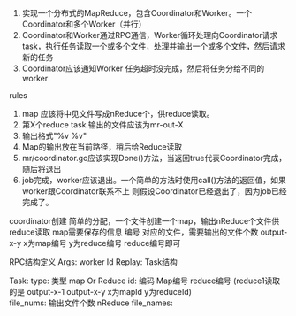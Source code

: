1. 实现一个分布式的MapReduce，包含Coordinator和Worker。一个Coordinator和多个Worker（并行）
2. Coordinator和Worker通过RPC通信，Worker循环处理向Coordinator请求task，执行任务读取一个或多个文件，处理并输出一个或多个文件，然后请求新的任务 
3. Coordinator应该通知Worker 任务超时没完成，然后将任务分给不同的worker

rules
1. map 应该将中见文件写成nReduce个，供reduce读取。
2. 第X个reduce task 输出的文件应该为mr-out-X
3. 输出格式"%v %v"
4. Map的输出放在当前路径，稍后给Reduce读取
5. mr/coordinator.go应该实现Done()方法，当返回true代表Coordinator完成，随后将退出
6. job完成，worker应该退出。一个简单的方法时使用call()方法的返回值，如果worker跟Coordinator联系不上
则假设Coordinator已经退出了，因为job已经完成了。


coordinator创建
简单的分配，一个文件创建一个map，输出nReduce个文件供reduce读取
map需要保存的信息 编号 对应的文件，需要输出的文件个数 output-x-y  x为map编号  y为reduce编号
reduce编号即可


RPC结构定义
Args: worker Id
Replay: Task结构

Task:
type: 类型 map Or Reduce
id: 编码 Map编号 reduce编号 (reduce1读取的是 output-x-1 output-x-y x为mapId y为reduceId)  
file_nums: 输出文件个数 nReduce
file_names:


	